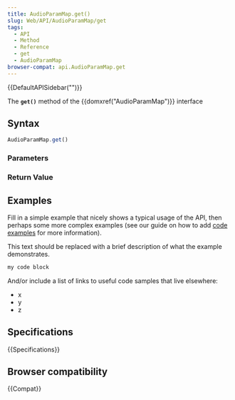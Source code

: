 ```yaml
---
title: AudioParamMap.get()
slug: Web/API/AudioParamMap/get
tags:
  - API
  - Method
  - Reference
  - get
  - AudioParamMap
browser-compat: api.AudioParamMap.get
---
```

{{DefaultAPISidebar("")}}

The **`get()`** method of the {{domxref("AudioParamMap")}} interface 

## Syntax

```js
AudioParamMap.get()
```

### Parameters



### Return Value



## Examples

Fill in a simple example that nicely shows a typical usage of the API, then perhaps some more complex examples (see our guide on how to add [code examples](/en-US/docs/MDN/Contribute/Structures/Code_examples) for more information).

This text should be replaced with a brief description of what the example demonstrates.

```js
my code block
```

And/or include a list of links to useful code samples that live elsewhere:

*   x
*   y
*   z

## Specifications

{{Specifications}}

## Browser compatibility

{{Compat}}

